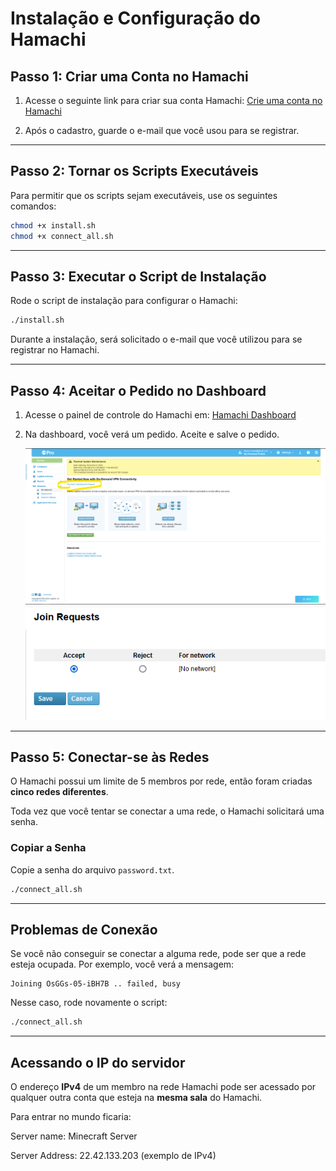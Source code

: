 # Instalação e Configuração do Hamachi

## Passo 1: Criar uma Conta no Hamachi
1. Acesse o seguinte link para criar sua conta Hamachi:
   [Crie uma conta no Hamachi](https://secure.logmein.com/welcome/hamachi/vpn/default.aspx)
   
2. Após o cadastro, guarde o e-mail que você usou para se registrar.

---

## Passo 2: Tornar os Scripts Executáveis
Para permitir que os scripts sejam executáveis, use os seguintes comandos:

```bash
chmod +x install.sh
chmod +x connect_all.sh
```

---

## Passo 3: Executar o Script de Instalação
Rode o script de instalação para configurar o Hamachi:

```bash
./install.sh
```

Durante a instalação, será solicitado o e-mail que você utilizou para se registrar no Hamachi.

---

## Passo 4: Aceitar o Pedido no Dashboard
1. Acesse o painel de controle do Hamachi em:
   [Hamachi Dashboard](https://secure.logmein.com/central/Central.aspx)

2. Na dashboard, você verá um pedido. Aceite e salve o pedido.
   
   ![Pedido](./images/pedido.png)
   ![Confirmação](./images/confirmacao.png)

---

## Passo 5: Conectar-se às Redes

O Hamachi possui um limite de 5 membros por rede, então foram criadas **cinco redes diferentes**.

Toda vez que você tentar se conectar a uma rede, o Hamachi solicitará uma senha.

### Copiar a Senha

Copie a senha do arquivo `password.txt`.

```bash
./connect_all.sh
```

---

## Problemas de Conexão

Se você não conseguir se conectar a alguma rede, pode ser que a rede esteja ocupada. Por exemplo, você verá a mensagem:

```
Joining OsGGs-05-iBH7B .. failed, busy
```

Nesse caso, rode novamente o script:

```bash
./connect_all.sh
```

---

## Acessando o IP do servidor
O endereço **IPv4** de um membro na rede Hamachi pode ser acessado por qualquer outra conta que esteja na **mesma sala** do Hamachi.

Para entrar no mundo ficaria:

Server name: Minecraft Server

Server Address: 22.42.133.203 (exemplo de IPv4)
